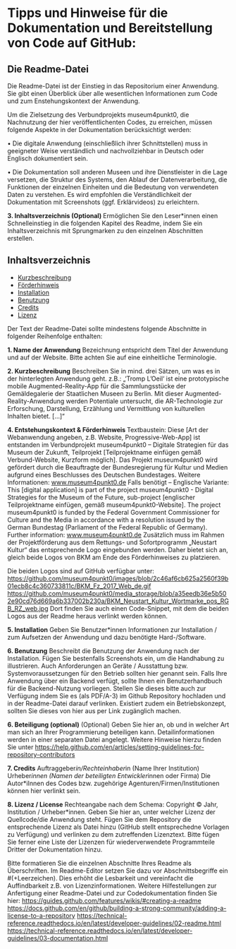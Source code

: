 # Tipps und Hinweise für die Dokumentation und Bereitstellung von Code auf GitHub:

## Die Readme-Datei

Die Readme-Datei ist der Einstieg in das Repositorium einer Anwendung. Sie gibt einen Überblick über alle wesentlichen Informationen zum Code und zum Enstehungskontext der Anwendung.

Um die Zielsetzung des Verbundprojekts museum4punkt0, die Nachnutzung der hier veröffentlichenten Codes, zu erreichen, müssen folgende Aspekte in der Dokumentation berücksichtigt werden: 

•	Die digitale Anwendung (einschließlich ihrer Schnittstellen) muss in geeigneter Weise verständlich und nachvollziehbar in Deutsch oder Englisch dokumentiert sein. 

•	Die Dokumentation soll anderen Museen und ihre Dienstleister in die Lage versetzen, die Struktur des Systems, den Ablauf der Datenverarbeitung, die Funktionen der einzelnen Einheiten und die Bedeutung von verwendeten Daten zu verstehen. Es wird empfohlen die Verständlichkeit der Dokumentation mit Screenshots (ggf. Erklärvideos) zu erleichtern.  

<b>3.	Inhaltsverzeichnis (Optional) </b>
Ermöglichen Sie den Leser*innen einen Schnelleinstieg in die folgenden Kapitel des Readme, indem Sie ein Inhaltsverzeichnis mit Sprungmarken zu den einzelnen Abschnitten erstellen.

## Inhaltsverzeichnis
* [Kurzbeschreibung](#Kurzbeschreibung)
* [Förderhinweis](#Förderhinweis)
* [Installation](#Installation)
* [Benutzung](#Benutzung)
* [Credits](#Credits)
* [Lizenz](#Lizenz)

Der Text der Readme-Datei sollte mindestens folgende Abschnitte in folgender Reihenfolge enthalten:

<b>1.	Name der Anwendung</b>
Bezeichnung entspricht dem Titel der Anwendung  und auf der Website. Bitte achten Sie auf eine einheitliche Terminologie.

<b>2.	Kurzbeschreibung</b>
Beschreiben Sie in mind. drei Sätzen, um was es in der hinterlegten Anwendung geht.
z.B.: „‘Tromp L’Oeil‘ ist eine prototypische mobile Augmented-Reality-App für die Sammlungsstücke der Gemäldegalerie der Staatlichen Museen zu Berlin. Mit dieser Augmented-Reality-Anwendung werden Potentiale untersucht, die AR-Technologie zur Erforschung, Darstellung, Erzählung und Vermittlung von kulturellen Inhalten bietet. […]“

<b>4. Entstehungskontext & Förderhinweis </b>
Textbaustein:
Diese [Art der Webanwendung angeben, z.B. Website, Progressive-Web-App] ist entstanden im Verbundprojekt museum4punkt0 – Digitale Strategien für das Museum der Zukunft, Teilprojekt [Teilprojektname einfügen gemäß Verbund-Website, Kurzform möglich]. Das Projekt museum4punkt0 wird gefördert durch die Beauftragte der Bundesregierung für Kultur und Medien aufgrund eines Beschlusses des Deutschen Bundestages. Weitere Informationen:
www.museum4punkt0.de
Falls benötigt – Englische Variante:
This [digital application] is part of the project museum4punkt0 - Digital Strategies for the Museum of the Future, sub-project [englischer Teilprojektname einfügen, gemäß museum4punkt0-Website]. The project museum4punkt0 is funded by the Federal Government Commissioner for Culture and the
Media in accordance with a resolution issued by the German Bundestag (Parliament of the Federal Republic of Germany). Further information: www.museum4punkt0.de
Zusätzlich muss im Rahmen der Projektförderung aus dem Rettungs- und Sofortprogramm
„Neustart Kultur“ das entsprechende Logo eingebunden werden. Daher bietet sich an, gleich beide Logos von BKM am Ende des Förderhinweises zu platzieren.

Die beiden Logos sind auf GitHub verfügbar unter:
https://github.com/museum4punkt0/images/blob/2c46af6cb625a2560f39b01ecb8c4c360733811c/BKM_Fz_2017_Web_de.gif
https://github.com/museum4punkt0/media_storage/blob/a35eedb36e5b502e90cd76d669a6b337002b230a/BKM_Neustart_Kultur_Wortmarke_pos_RGB_RZ_web.jpg
Dort finden Sie auch einen Code-Snippet, mit dem die beiden Logos aus der Readme heraus verlinkt werden können.



<b>5.	Installation</b>
Geben Sie Benutzer*innen Informationen zur Installation / zum Aufsetzen der Anwendung und dazu benötigte Hard-/Software.

<b>6.	Benutzung</b>
Beschreibt die Benutzung der Anwendung nach der Installation. Fügen Sie bestenfalls Screenshots ein, um die Handhabung zu illustrieren. Auch Anforderungen an Geräte / Ausstattung bzw. Systemvoraussetzungen für den Betrieb sollten hier genannt sein. Falls Ihre Anwendung über ein Backend verfügt, sollte Ihnen ein Benutzerhandbuch für die Backend-Nutzung vorliegen. Stellen Sie dieses bitte auch zur Verfügung indem Sie es (als PDF/A-3) im Github Repository hochladen und in der Readme-Datei darauf verlinken. Existiert zudem ein Betriebskonzept, sollten Sie dieses von hier aus per Link zugänglich machen.

<b>6.	Beteiligung (optional)</b>
(Optional) Geben Sie hier an, ob und in welcher Art man sich an Ihrer Programmierung beteiligen kann. Detailinformationen werden in einer separaten Datei angelegt. Weitere Hinweise hierzu finden Sie unter https://help.github.com/en/articles/setting-guidelines-for-repository-contributors 

<b>7.	Credits</b>
Auftraggeber*in/Rechteinhaber*in (Name Ihrer Institution)
Urheber*innen (Namen der beteiligten Entwickler*innen oder Firma)
Die Autor*iInnen des Codes bzw. zugehörige Agenturen/Firmen/Institutionen können hier verlinkt sein. 


<b>8.	Lizenz / License</b>
Rechteangabe nach dem Schema: Copyright © Jahr, Institution / Urheber*innen.
Geben Sie hier an, unter welcher Lizenz der Quellcode/die Anwendung steht. Fügen Sie dem Repository die entsprechende Lizenz als Datei hinzu (GitHub stellt entsprechedne Vorlagen zu Verfügung) und verlinken zu dem zutreffenden Lizenztext. Bitte fügen Sie ferner eine Liste der Lizenzen für wiederverwendete Programmteile Dritter der Dokumentation hinzu.

Bitte formatieren Sie die einzelnen Abschnitte Ihres Readme als Überschriften. Im Readme-Editor setzen Sie dazu vor Abschnittsbegriffe ein #(+Leerzeichen). Dies erhöht die Lesbarkeit und vereinfacht die Auffindbarkeit z.B. von Lizenzinformationen. Weitere Hilfestellungen zur Anfertigung einer Readme-Datei und zur Codedokumentation finden Sie hier: 
https://guides.github.com/features/wikis/#creating-a-readme
https://docs.github.com/en/github/building-a-strong-community/adding-a-license-to-a-repository
https://technical-reference.readthedocs.io/en/latest/developer-guidelines/02-readme.html
https://technical-reference.readthedocs.io/en/latest/developer-guidelines/03-documentation.html




